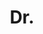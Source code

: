 ---
name: Jon Rihan
title: Dr.
email: removethisifyouarehuman-jonrihan@brookes.ac.uk
website: 
note: Examiner Professor Anton Van Den Hengel
category: Graduated PhD Students
photo: 
---